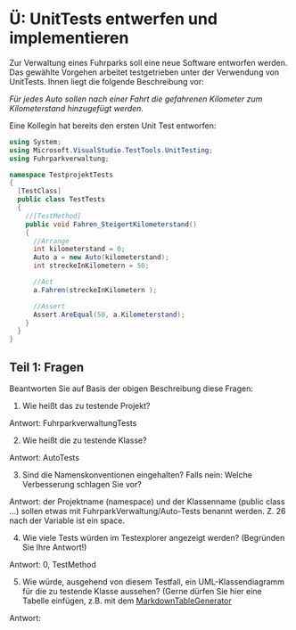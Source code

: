 # Ü: UnitTests entwerfen und implementieren
Zur Verwaltung eines Fuhrparks soll eine neue Software entworfen werden. Das gewählte Vorgehen arbeitet testgetrieben unter der Verwendung von UnitTests. Ihnen liegt die folgende Beschreibung vor: 

_Für jedes Auto sollen nach einer Fahrt die gefahrenen Kilometer zum Kilometerstand hinzugefügt werden._

Eine Kollegin hat bereits den ersten Unit Test entworfen:
```csharp
using System;
using Microsoft.VisualStudio.TestTools.UnitTesting;
using Fuhrparkverwaltung;

namespace TestprojektTests
{
  [TestClass]
  public class TestTests
  {
    //[TestMethod]
    public void Fahren_SteigertKilometerstand()
    {
      //Arrange
      int kilometerstand = 0;
      Auto a = new Auto(kilometerstand);
      int streckeInKilometern = 50;

      //Act
      a.Fahren(streckeInKilometern );

      //Assert
      Assert.AreEqual(50, a.Kilometerstand);
    }
  }
}
```

## Teil 1: Fragen
Beantworten Sie auf Basis der obigen Beschreibung diese Fragen:
1.	Wie heißt das zu testende Projekt?

   Antwort: FuhrparkverwaltungTests

2.	Wie heißt die zu testende Klasse?

   Antwort: AutoTests

3.	Sind die Namenskonventionen eingehalten? Falls nein: Welche Verbesserung schlagen Sie vor?

   Antwort: der Projektname (namespace) und der Klassenname (public class ...) sollen etwas mit FuhrparkVerwaltung/Auto-Tests benannt werden. Z. 26 nach der Variable ist ein space.

4.	Wie viele Tests würden im Testexplorer angezeigt werden? (Begründen Sie Ihre Antwort!)

   Antwort: 0, TestMethod

5.	Wie würde, ausgehend von diesem Testfall, ein UML-Klassendiagramm für die zu testende Klasse aussehen? (Gerne dürfen Sie hier eine Tabelle einfügen, z.B. mit dem [MarkdownTableGenerator](https://www.tablesgenerator.com/markdown_tables)

   Antwort:
